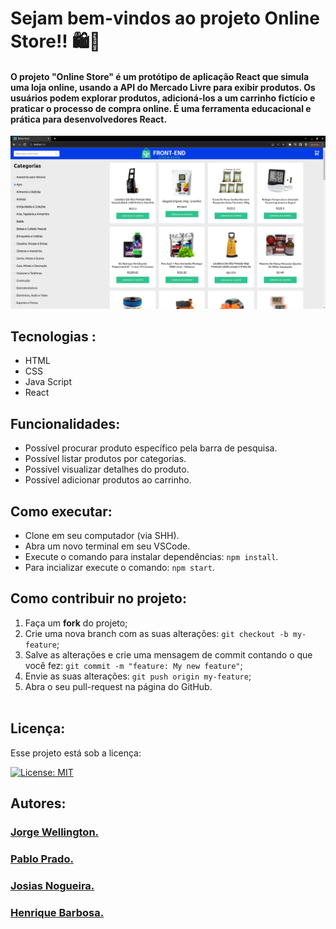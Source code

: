 # Sejam bem-vindos ao projeto Online Store!! 🛍️🛒

#### O projeto "Online Store" é um protótipo de aplicação React que simula uma loja online, usando a API do Mercado Livre para exibir produtos. Os usuários podem explorar produtos, adicioná-los a um carrinho fictício e praticar o processo de compra online. É uma ferramenta educacional e prática para desenvolvedores React.

<div style="margin-top:15px">
  <img alt="exibição do projeto" src="cap.png">
</div>

## Tecnologias :

<ul>
  <li>HTML</li>
  <li>CSS</li>
  <li>Java Script</li>
  <li>React</li>
</ul>

## Funcionalidades:

- Possível procurar produto específico pela barra de pesquisa.
- Possível listar produtos por categorias.
- Possível visualizar detalhes do produto.
- Possível adicionar produtos ao carrinho.

## Como executar:

- Clone em seu computador (via SHH).
- Abra um novo terminal em seu VSCode.   
- Execute o comando para instalar dependências: `npm install`.
- Para incializar execute o comando: `npm start`.

## Como contribuir no projeto:
  1. Faça um **fork** do projeto;
  2. Crie uma nova branch com as suas alterações: `git checkout -b my-feature`;
  3. Salve as alterações e crie uma mensagem de commit contando o que você fez: `git commit -m "feature: My new feature"`;
  4. Envie as suas alterações: `git push origin my-feature`;
  5. Abra o seu pull-request na página do GitHub.<br><br>

## Licença:

 Esse projeto está sob a licença: 

 [![License: MIT](https://img.shields.io/badge/License-MIT-yellow.svg)](https://opensource.org/licenses/MIT)

 ##  Autores:

### <a href="https://www.linkedin.com/in/jorge-reis-dev/" ><b>Jorge Wellington.</b></a>
<a href="https://www.linkedin.com/in/jorge-reis-dev/" ></a>

### <a href="https://github.com/pyurips" ><b>Pablo Prado.</b></a>
<a href="https://github.com/pyurips" ></a>

### <a href="https://github.com/JosiasNogueira" ><b>Josias Nogueira.</b></a>
<a href="https://github.com/JosiasNogueira" ></a>

### <a href="https://github.com/hbnakandakari" ><b>Henrique Barbosa.</b></a>
<a href="https://github.com/hbnakandakari" ></a>